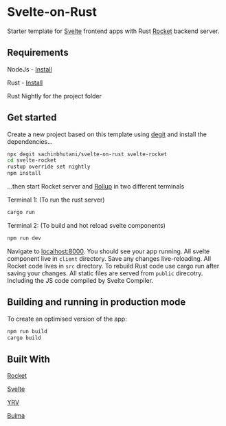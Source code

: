 
# Svelte-on-Rust

Starter template for [Svelte](https://svelte.dev) frontend apps with Rust [Rocket](https://rocket.rs) backend server. 



## Requirements

NodeJs - [Install](https://nodejs.org/en/download/)

Rust  - [Install](https://www.rust-lang.org/tools/install) 

Rust Nightly for the project folder


## Get started
Create a new project based on this template using [degit](https://github.com/Rich-Harris/degit) and 
install the dependencies...

```bash
npx degit sachinbhutani/svelte-on-rust svelte-rocket
cd svelte-rocket
rustup override set nightly
npm install
```


...then start Rocket server and [Rollup](https://rollupjs.org) in two different terminals 

Terminal 1: (To run the rust server)
```bash
cargo run  
```
Terminal 2: (To build and hot reload svelte components)
```bash
npm run dev  
```

Navigate to [localhost:8000](http://localhost:8000). You should see your app running. 
All svelte component live in `client` directory. Save any changes live-reloading.
All Rocket code lives in `src` directory. To rebuild Rust code use cargo run after saving your changes. 
All static files are served from `public` direcotry. Including the JS code compiled by Svelte Compiler.


## Building and running in production mode

To create an optimised version of the app:

```bash
npm run build
cargo build
```

## Built With
[Rocket](https://rocket.rs/) 

[Svelte](https://svelte.dev/)

[YRV](https://github.com/pateketrueke/yrv) 

[Bulma](https://bulma.io)